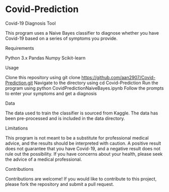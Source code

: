 # Covid-Prediction
Covid-19 Diagnosis Tool

This program uses a Naive Bayes classifier to diagnose whether you have Covid-19 based on a series of symptoms you provide.

Requirements

Python 3.x
Pandas
Numpy
Scikit-learn

Usage

Clone this repository using git clone https://github.com/aan2907/Covid-Prediction.git
Navigate to the directory using cd Covid-Prediction
Run the program using python CovidPredictionNaiveBayes.ipynb
Follow the prompts to enter your symptoms and get a diagnosis

Data

The data used to train the classifier is sourced from Kaggle. The data has been pre-processed and is included in the data directory.

Limitations

This program is not meant to be a substitute for professional medical advice, and the results should be interpreted with caution. A positive result does not guarantee that you have Covid-19, and a negative result does not rule out the possibility. If you have concerns about your health, please seek the advice of a medical professional.

Contributions

Contributions are welcome! If you would like to contribute to this project, please fork the repository and submit a pull request.
